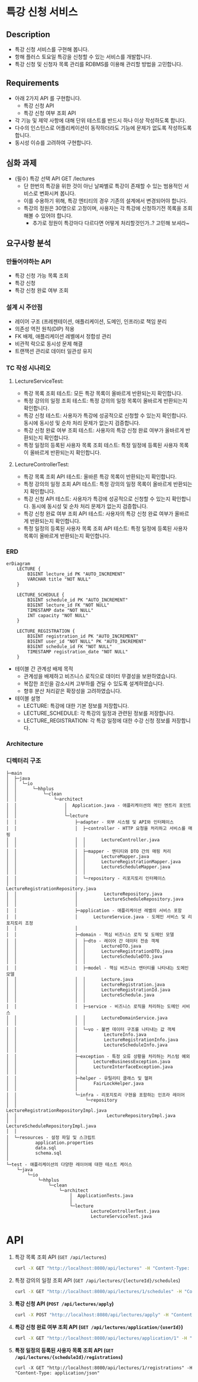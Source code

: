 # 특강 신청 서비스

## Description
- 특강 신청 서비스를 구현해 봅니다.
- 항해 플러스 토요일 특강을 신청할 수 있는 서비스를 개발합니다.
- 특강 신청 및 신청자 목록 관리를 RDBMS를 이용해 관리할 방법을 고민합니다.

## Requirements
- 아래 2가지 API 를 구현합니다.
    - 특강 신청 API
    - 특강 신청 여부 조회 API
- 각 기능 및 제약 사항에 대해 단위 테스트를 반드시 하나 이상 작성하도록 합니다.
- 다수의 인스턴스로 어플리케이션이 동작하더라도 기능에 문제가 없도록 작성하도록 합니다.
- 동시성 이슈를 고려하여 구현합니다.

## 심화 과제
- (필수) 특강 선택 API GET /lectures
    - 단 한번의 특강을 위한 것이 아닌 날짜별로 특강이 존재할 수 있는 범용적인 서비스로 변화시켜 봅니다.
    - 이를 수용하기 위해, 특강 엔티티의 경우 기존의 설계에서 변경되어야 합니다.
    - 특강의 정원은 30명으로 고정이며, 사용자는 각 특강에 신청하기전 목록을 조회해볼 수 있어야 합니다.
        - 추가로 정원이 특강마다 다르다면 어떻게 처리할것인가..? 고민해 보셔라~

## 요구사항 분석

### 만들어야하는 API
- 특강 신청 가능 목록 조회
- 특강 신청
- 특강 신청 완료 여부 조회

### 설계 시 주안점
- 레이어 구조 (프레젠테이션, 애플리케이션, 도메인, 인프라)로 책임 분리
- 의존성 역전 원칙(DIP) 적용
- FK 배제, 애플리케이션 레벨에서 정합성 관리
- 비관적 락으로 동시성 문제 해결
- 트랜잭션 관리로 데이터 일관성 유지

### TC 작성 시나리오
1. LectureServiceTest:
    - 특강 목록 조회 테스트: 모든 특강 목록이 올바르게 반환되는지 확인합니다.
    - 특정 강의의 일정 조회 테스트: 특정 강의의 일정 목록이 올바르게 반환되는지 확인합니다.
    - 특강 신청 테스트: 사용자가 특강에 성공적으로 신청할 수 있는지 확인합니다. 동시에 동시성 및 순차 처리 문제가 없는지 검증합니다.
    - 특강 신청 완료 여부 조회 테스트: 사용자의 특강 신청 완료 여부가 올바르게 반환되는지 확인합니다.
    - 특정 일정의 등록된 사용자 목록 조회 테스트: 특정 일정에 등록된 사용자 목록이 올바르게 반환되는지 확인합니다.

2. LectureControllerTest:
    - 특강 목록 조회 API 테스트: 올바른 특강 목록이 반환되는지 확인합니다.
    - 특정 강의의 일정 조회 API 테스트: 특정 강의의 일정 목록이 올바르게 반환되는지 확인합니다.
    - 특강 신청 API 테스트: 사용자가 특강에 성공적으로 신청할 수 있는지 확인합니다. 동시에 동시성 및 순차 처리 문제가 없는지 검증합니다.
    - 특강 신청 완료 여부 조회 API 테스트: 사용자의 특강 신청 완료 여부가 올바르게 반환되는지 확인합니다.
    - 특정 일정의 등록된 사용자 목록 조회 API 테스트: 특정 일정에 등록된 사용자 목록이 올바르게 반환되는지 확인합니다.

### ERD

```Mermaid
erDiagram
    LECTURE {
        BIGINT lecture_id PK "AUTO_INCREMENT"
        VARCHAR title "NOT NULL"
    }

    LECTURE_SCHEDULE {
        BIGINT schedule_id PK "AUTO_INCREMENT"
        BIGINT lecture_id FK "NOT NULL"
        TIMESTAMP date "NOT NULL"
        INT capacity "NOT NULL"
    }

    LECTURE_REGISTRATION {
        BIGINT registration_id PK "AUTO_INCREMENT"
        BIGINT user_id "NOT NULL" PK "AUTO_INCREMENT"
        BIGINT schedule_id FK "NOT NULL"
        TIMESTAMP registration_date "NOT NULL"
    }
```
- 테이블 간 관계성 배제 목적 
    - 관계성을 배제하고 비즈니스 로직으로 데이터 무결성을 보완하였습니다.
    - 복잡한 조인을 감소시켜 고부하를 견딜 수 있도록 설계하였습니다.
    - 향후 분산 처리같은 확장성을 고려하였습니다.
- 테이블 설명
    - LECTURE: 특강에 대한 기본 정보를 저장합니다. 
    - LECTURE_SCHEDULE: 각 특강의 일정과 관련된 정보를 저장합니다. 
    - LECTURE_REGISTRATION: 각 특강 일정에 대한 수강 신청 정보를 저장합니다. 

### Architecture

### 디렉터리 구조

```Plain Text
├─main
│  ├─java
│  │  └─io
│  │      └─hhplus
│  │          └─clean
│  │              └─architect
│  │                  │  Application.java - 애플리케이션의 메인 엔트리 포인트
│  │                  │
│  │                  └─lecture
│  │                      ├─adapter - 외부 시스템 및 API와 인터페이스
│  │                      │  ├─controller - HTTP 요청을 처리하고 서비스를 매핑
│  │                      │  │      LectureController.java
│  │                      │  │
│  │                      │  ├─mapper - 엔티티와 DTO 간의 매핑 처리
│  │                      │  │      LectureMapper.java
│  │                      │  │      LectureRegistrationMapper.java
│  │                      │  │      LectureScheduleMapper.java
│  │                      │  │
│  │                      │  └─repository - 리포지토리 인터페이스
│  │                      │          LectureRegistrationRepository.java
│  │                      │          LectureRepository.java
│  │                      │          LectureScheduleRepository.java
│  │                      │
│  │                      ├─application - 애플리케이션 레벨의 서비스 포함
│  │                      │      LectureService.java - 도메인 서비스 및 리포지토리 조정
│  │                      │
│  │                      ├─domain - 핵심 비즈니스 로직 및 도메인 모델
│  │                      │  ├─dto - 레이어 간 데이터 전송 객체
│  │                      │  │      LectureDTO.java
│  │                      │  │      LectureRegistrationDTO.java
│  │                      │  │      LectureScheduleDTO.java
│  │                      │  │
│  │                      │  ├─model - 핵심 비즈니스 엔터티를 나타내는 도메인 모델
│  │                      │  │      Lecture.java
│  │                      │  │      LectureRegistration.java
│  │                      │  │      LectureRegistrationId.java
│  │                      │  │      LectureSchedule.java
│  │                      │  │
│  │                      │  ├─service - 비즈니스 로직을 처리하는 도메인 서비스
│  │                      │  │      LectureDomainService.java
│  │                      │  │
│  │                      │  └─vo - 불변 데이터 구조를 나타내는 값 객체
│  │                      │          LectureInfo.java
│  │                      │          LectureRegistrationInfo.java
│  │                      │          LectureScheduleInfo.java
│  │                      │
│  │                      ├─exception - 특정 오류 상황을 처리하는 커스텀 예외
│  │                      │      LectureBusinessException.java
│  │                      │      LectureInterfaceException.java
│  │                      │
│  │                      ├─helper - 유틸리티 클래스 및 헬퍼
│  │                      │      FairLockHelper.java
│  │                      │
│  │                      └─infra - 리포지토리 구현을 포함하는 인프라 레이어
│  │                          └─repository
│  │                                  LectureRegistrationRepositoryImpl.java
│  │                                  LectureRepositoryImpl.java
│  │                                  LectureScheduleRepositoryImpl.java
│  │
│  └─resources - 설정 파일 및 스크립트
│          application.properties
│          data.sql
│          schema.sql
│
└─test - 애플리케이션의 다양한 레이어에 대한 테스트 케이스
    └─java
        └─io
            └─hhplus
                └─clean
                    └─architect
                        │  ApplicationTests.java
                        │
                        └─lecture
                                LectureControllerTest.java
                                LectureServiceTest.java
```

# API

1. 특강 목록 조회 API (`GET /api/lectures`)
    
    ```bash
    curl -X GET "http://localhost:8080/api/lectures" -H "Content-Type: application/json"
    ```
    
2. 특정 강의의 일정 조회 API (`GET /api/lectures/{lectureId}/schedules`)
    
    ```bash
    curl -X GET "http://localhost:8080/api/lectures/1/schedules" -H "Content-Type: application/json"
    ```
    
3. **특강 신청 API (`POST /api/lectures/apply`)**
    
    ```bash
    curl -X POST "http://localhost:8080/api/lectures/apply" -H "Content-Type: application/x-www-form-urlencoded" -d "userId=1&scheduleId=1"
    ```
    
4. **특강 신청 완료 여부 조회 API (`GET /api/lectures/application/{userId}`)**
    
    ```bash
    curl -X GET "http://localhost:8080/api/lectures/application/1" -H "Content-Type: application/json"
    ```
    
5. **특정 일정의 등록된 사용자 목록 조회 API (`GET /api/lectures/{scheduleId}/registrations`)**
    
    ```wasm
    curl -X GET "http://localhost:8080/api/lectures/1/registrations" -H "Content-Type: application/json"
    ```